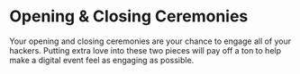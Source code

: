 # Opening & Closing Ceremonies

Your opening and closing ceremonies are your chance to engage all of your hackers. Putting extra love into these two pieces will pay off a ton to help make a digital event feel as engaging as possible.

